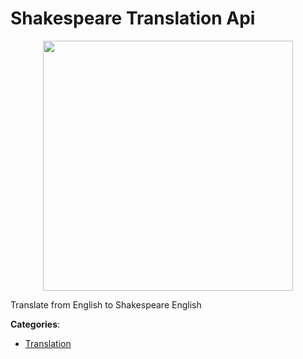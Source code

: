 # Shakespeare Translation Api
<p align="center">
    <img width="400" src="https://raw.githubusercontent.com/apis-list/apis-list/apis/shakespeare-translation-api/logo_256x256.png" />
</p>

Translate from English to Shakespeare English



**Categories**:

- [Translation](https://github.com/apis-list/apis-list#translation)



